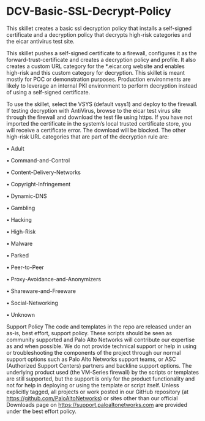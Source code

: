 # DCV-Basic-SSL-Decrypt-Policy
This skillet creates a basic ssl decryption policy that installs a self-signed certificate and a decryption policy that decrypts high-risk categories and the eicar antivirus test site.

This skillet pushes a self-signed certificate to a firewall, configures it as the forward-trust-certificate and creates a decryption policy and profile.  It also creates a custom URL category for the *.eicar.org website and enables high-risk and this custom category for decryption.  This skillet is meant mostly for POC or demonstration purposes.  Production environments are likely to leverage an internal PKI environment to perform decryption instead of using a self-signed certificate.

To use the skillet, select the VSYS (default vsys1) and deploy to the firewall.  If testing decryption with AntiVirus, browse to the eicar test virus site through the firewall and download the test file using https.  If you have not imported the certificate in the system’s local trusted certificate store, you will receive a certificate error.  The download will be blocked.  The other high-risk URL categories that are part of the decryption rule are:

•	Adult

•	Command-and-Control

•	Content-Delivery-Networks

•	Copyright-Infringement

•	Dynamic-DNS

•	Gambling

•	Hacking

•	High-Risk

•	Malware

•	Parked

•	Peer-to-Peer

•	Proxy-Avoidance-and-Anonymizers

•	Shareware-and-Freeware

•	Social-Networking

•	Unknown

Support Policy
The code and templates in the repo are released under an as-is, best effort, support policy. These scripts should be seen as community supported and Palo Alto Networks will contribute our expertise as and when possible. We do not provide technical support or help in using or troubleshooting the components of the project through our normal support options such as Palo Alto Networks support teams, or ASC (Authorized Support Centers) partners and backline support options. The underlying product used (the VM-Series firewall) by the scripts or templates are still supported, but the support is only for the product functionality and not for help in deploying or using the template or script itself. Unless explicitly tagged, all projects or work posted in our GitHub repository (at https://github.com/PaloAltoNetworks) or sites other than our official Downloads page on https://support.paloaltonetworks.com are provided under the best effort policy.
